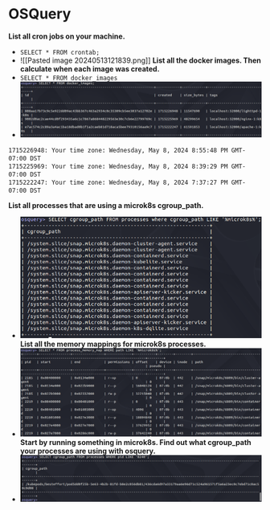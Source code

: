 # OSQuery


**List all cron jobs on your machine.**
- `SELECT * FROM crontab;`
- ![[Pasted image 20240513121839.png]]
**List all the docker images. Then calculate when each image was created.**  
- `SELECT * FROM docker_images`
- ![diagram](../osquery.png)
```
1715226948: Your time zone: Wednesday, May 8, 2024 8:55:48 PM GMT-07:00 DST 
1715225969: Your time zone: Wednesday, May 8, 2024 8:39:29 PM GMT-07:00 DST 
1715222247: Your time zone: Wednesday, May 8, 2024 7:37:27 PM GMT-07:00 DST
```

**List all processes that are using a microk8s cgroup_path.**  
- ![diagram](../osquery_path.png)
**List all the memory mappings for microk8s processes.**
- ![diagram](../osquery_microk8s.png)
**Start by running something in microk8s. Find out what cgroup_path your processes are using with osquery.**
- ![diagram](../cgroup_path.png)
